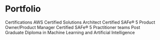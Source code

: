# Portfolio

Certifications 
AWS Certified Solutions Architect 
Certified SAFe® 5 Product Owner/Product Manager
Certified SAFe® 5 Practitioner teams 
Post Graduate Diploma in Machine Learning and Artificial Intelligence
